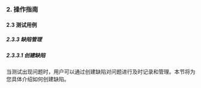 ### 2. 操作指南

#### 2.3 测试用例

##### 2.3.3 缺陷管理

##### 2.3.3.1 创建缺陷

当测试出现问题时，用户可以通过创建缺陷对问题进行及时记录和管理。本节将为您具体介绍如何创建缺陷。
